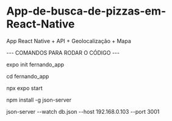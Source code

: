 # App-de-busca-de-pizzas-em-React-Native
App React Native + API + Geolocalização + Mapa

--- COMANDOS PARA RODAR O CÓDIGO ---

expo init fernando_app

cd fernando_app

npx expo start

npm install -g json-server

json-server --watch db.json --host 192.168.0.103 --port 3001
